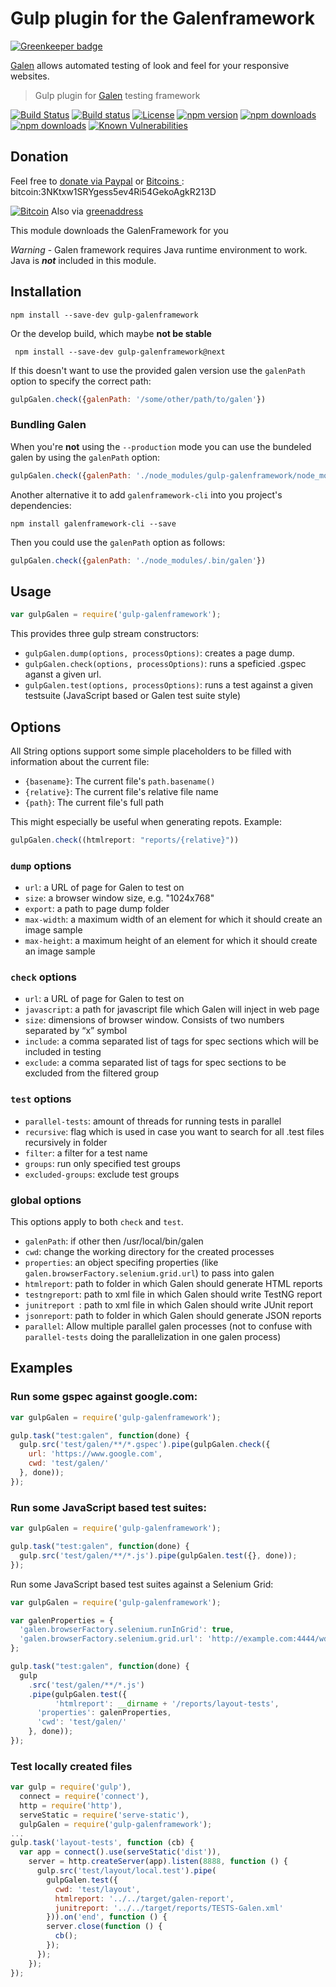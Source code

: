 # Gulp plugin for the Galenframework

[![Greenkeeper badge](https://badges.greenkeeper.io/hypery2k/gulp-galenframework.svg)](https://greenkeeper.io/)

[Galen](http://galenframework.com) allows automated testing of look and feel for your responsive websites.

> Gulp plugin for [Galen](http://galenframework.com/) testing framework

[![Build Status](https://travis-ci.org/hypery2k/gulp-galenframework.svg)](https://travis-ci.org/hypery2k/gulp-galenframework)
[![Build status](https://ci.appveyor.com/api/projects/status/riina6d8ov0s2cn4?svg=true)](https://ci.appveyor.com/project/hypery2k/gulp-galenframework)
[![License](https://img.shields.io/github/license/mashape/apistatus.svg)](LICENSE)
[![npm version](https://badge.fury.io/js/gulp-galenframework.svg)](http://badge.fury.io/js/gulp-galenframework)
[![npm downloads](https://img.shields.io/npm/dm/gulp-galenframework.svg)](https://www.npmjs.com/package/gulp-galenframework)
[![npm downloads](https://img.shields.io/npm/dt/gulp-galenframework.svg)](https://www.npmjs.com/package/gulp-galenframework)
[![Known Vulnerabilities](https://snyk.io/test/github/hypery2k/gulp-galenframework/badge.svg)](https://snyk.io/test/github/hypery2k/gulp-galenframework)

## Donation

Feel free to [donate via Paypal](https://www.paypal.com/cgi-bin/webscr?cmd=_s-xclick&hosted_button_id=H8TR8246RCDJG) or [Bitcoins ](bitcoin:3NKtxw1SRYgess5ev4Ri54GekoAgkR213D): bitcoin:3NKtxw1SRYgess5ev4Ri54GekoAgkR213D

[![Bitcoin](https://martinreinhardt-online.de/assets/img/bitcoin.png)](bitcoin:3NKtxw1SRYgess5ev4Ri54GekoAgkR213D)
 Also via [greenaddress](https://greenaddress.it/pay/GA3ZPfh7As3Gc2oP6pQ1njxMij88u/)


This module downloads the GalenFramework for you

*Warning* - Galen framework requires Java runtime environment to work. Java is ***not*** included in this module.

## Installation

```Shell
npm install --save-dev gulp-galenframework
```


Or the develop build, which maybe **not be stable**

```Shell
 npm install --save-dev gulp-galenframework@next
```

If this doesn't want to use the provided galen version use the `galenPath` option to specify the
correct path:

```JavaScript
gulpGalen.check({galenPath: '/some/other/path/to/galen'})
```

### Bundling Galen

When you're **not** using the `--production` mode you can use the bundeled galen by using the
`galenPath` option:

```JavaScript
gulpGalen.check({galenPath: './node_modules/gulp-galenframework/node_modules/.bin/galen'})
```

Another alternative it to add `galenframework-cli` into you project's dependencies:

```Shell
npm install galenframework-cli --save
```

Then you could use the `galenPath` option as follows:

```JavaScript
gulpGalen.check({galenPath: './node_modules/.bin/galen'})
```

## Usage

```JavaScript
var gulpGalen = require('gulp-galenframework');
```

This provides three gulp stream constructors:

* `gulpGalen.dump(options, processOptions)`: creates a page dump.
* `gulpGalen.check(options, processOptions)`: runs a speficied .gspec aganst a given url.
* `gulpGalen.test(options, processOptions)`: runs a test against a given testsuite (JavaScript based or Galen test suite style)

## Options

All String options support some simple placeholders to be filled with information about
the current file:

* `{basename}`: The current file's `path.basename()`
* `{relative}`: The current file's relative file name
* `{path}`: The current file's full path

This might especially be useful when generating repots. Example:

```JavaScript
gulpGalen.check((htmlreport: "reports/{relative}"))
```

### `dump` options

* `url`: a URL of page for Galen to test on
* `size`: a browser window size, e.g. "1024x768"
* `export`:  a path to page dump folder
* `max-width`: a maximum width of an element for which it should create an image sample
* `max-height`: a maximum height of an element for which it should create an image sample

### `check` options

* `url`: a URL of page for Galen to test on
* `javascript`: a path for javascript file which Galen will inject in web page
* `size`: dimensions of browser window. Consists of two numbers separated by “x” symbol
* `include`: a comma separated list of tags for spec sections which will be included in testing
* `exclude`: a comma separated list of tags for spec sections to be excluded from the filtered group

### `test` options

 * `parallel-tests`: amount of threads for running tests in parallel
 * `recursive`: flag which is used in case you want to search for all .test files recursively in folder
 * `filter`: a filter for a test name
 * `groups`: run only specified test groups
 * `excluded-groups`: exclude test groups

### global options

This options apply to both `check` and `test`.

* `galenPath`: if other then /usr/local/bin/galen
* `cwd`: change the working directory for the created processes
* `properties`: an object specifing properties (like `galen.browserFactory.selenium.grid.url`) to pass into galen
* `htmlreport`: path to folder in which Galen should generate HTML reports
* `testngreport`: path to xml file in which Galen should write TestNG report
* `junitreport `: path to xml file in which Galen should write JUnit report
* `jsonreport`: path to folder in which Galen should generate JSON reports
* `parallel`: Allow multiple parallel galen processes (not to confuse with `parallel-tests` doing the parallelization in one galen process)

## Examples

### Run some gspec against google.com:

```JavaScript
var gulpGalen = require('gulp-galenframework');

gulp.task("test:galen", function(done) {
  gulp.src('test/galen/**/*.gspec').pipe(gulpGalen.check({
    url: 'https://www.google.com',
    cwd: 'test/galen/'
  }, done));
});
```

### Run some JavaScript based test suites:

```JavaScript
var gulpGalen = require('gulp-galenframework');

gulp.task("test:galen", function(done) {
  gulp.src('test/galen/**/*.js').pipe(gulpGalen.test({}, done));
});
```

Run some JavaScript based test suites against a Selenium Grid:

```JavaScript
var gulpGalen = require('gulp-galenframework');

var galenProperties = {
  'galen.browserFactory.selenium.runInGrid': true,
  'galen.browserFactory.selenium.grid.url': 'http://example.com:4444/wd/hub'
};

gulp.task("test:galen", function(done) {
  gulp
    .src('test/galen/**/*.js')
    .pipe(gulpGalen.test({
		  'htmlreport': __dirname + '/reports/layout-tests',
      'properties': galenProperties,
      'cwd': 'test/galen/'
    }, done));
});
```

### Test locally created files

```JavaScript
var gulp = require('gulp'),
  connect = require('connect'),
  http = require('http'),
  serveStatic = require('serve-static'),
  gulpGalen = require('gulp-galenframework');
...
gulp.task('layout-tests', function (cb) {
  var app = connect().use(serveStatic('dist')),
    server = http.createServer(app).listen(8888, function () {
      gulp.src('test/layout/local.test').pipe(
        gulpGalen.test({
          cwd: 'test/layout',
          htmlreport: '../../target/galen-report',
          junitreport: '../../target/reports/TESTS-Galen.xml'
        })).on('end', function () {
        server.close(function () {
          cb();
        });
      });
    });
});
```
